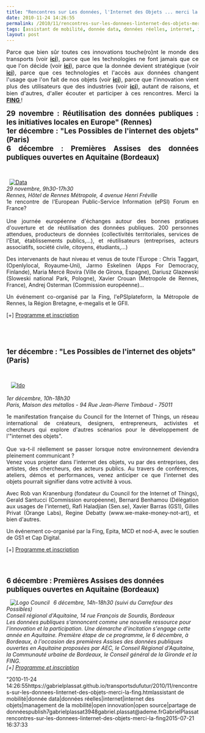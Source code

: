 ```yaml
---
title: "Rencontres sur Les données, l'Internet des Objets ... merci la Fing"
date: 2010-11-24 14:26:55
permalink: /2010/11/rencontres-sur-les-donnees-linternet-des-objets-merci-la-fing.html
tags: [assistant de mobilité, donnée data, données réelles, internet, internet des objets, management de la mobilité, open innovation, open source, partage de données]
layout: post
---
```


<p style="text-align: justify"><span style="font-size: 11pt">Parce que bien sûr toutes ces innovations touche(ro)nt le monde des transports (voir <strong><a href="https://gabrielplassat.github.io/transportsdufutur/2010/01/linternet-des-objets-quelles-consequences-pour-la-mobilite.html" target="_blank">ici</a></strong>), parce que les technologies ne font jamais que ce que l'on décide (voir <strong><a href="https://gabrielplassat.github.io/transportsdufutur/2009/12/les-technologies-ne-feront-jamais-que-ce-que-lon-en-decide.html" target="_blank">ici</a></strong>), parce que la donnée devient stratégique (voir <strong><a href="https://gabrielplassat.github.io/transportsdufutur/2010/09/metanote-tdf-7-la-donnee-enjeu-strategique-des-mobilites-multimodales-quelles-perspectives.html" target="_blank">ici</a></strong>), parce que ces technologies et l'accès aux données changent l'usage que l'on fait de nos objets (voir <strong><a href="https://gabrielplassat.github.io/transportsdufutur/2010/11/metanote-tdf-10-nous-etions-nous-sommes-et-nous-serons-des-cyborgs-lassistant-personnel-de-mobilite.html" target="_blank">ici</a></strong>), parce que l'innovation vient plus des utilisateurs que des industries (voir <strong><a href="https://gabrielplassat.github.io/transportsdufutur/2010/10/creativite-et-innovations-dans-les-territoires-plus-dans-les-usages-que-dans-les-technologies.html" target="_blank">ici</a></strong>), autant de raisons, et bien d'autres, d'aller écouter et participer à ces rencontres. Merci la <strong><a href="http://www.fing.org/" target="_blank">FING </a></strong>!</span></p> <p style="text-align: justify"><span style="font-size: 14pt"><strong>29 novembre : Réutilisation des données publiques : les initiatives locales en Europe" (Rennes)</strong></span><br /><span style="font-size: 14pt"><strong>1er décembre : "Les Possibles de l'internet des objets" (Paris)</strong></span><br /><span style="font-size: 14pt"><strong>6 décembre : Premières Assises des données publiques ouvertes en Aquitaine (Bordeaux) </strong></span></p>  <!--more-->   <td style="vertical-align: top"> </td> <p style="text-align: justify">  <a href="https://gabrielplassat.github.io/transportsdufutur/wp-content/uploads/sites/6/old/6a0120a66d2ad4970b0147e01e5185970b-800wi.jpg" rel="lightbox"><img alt="Data" class="asset  asset-image at-xid-6a0120a66d2ad4970b0147e01e5185970b" src="/wp-content/uploads/sites/6/old/6a0120a66d2ad4970b0147e01e5185970b-120wi.jpg" title="Data" /></a> <br /><em>29 novembre, 9h30-17h30<br />Rennes, Hôtel de Rennes Métropole, 4 avenue Henri Fréville<br /></em>1e rencontre de l'European Public-Service Information (ePSI) Forum en France?<br /><br style="font-weight: bold" />Une journée européenne d'échanges autour des bonnes pratiques d'ouverture et de réutilisation des données publiques. 200 personnes attendues, producteurs de données (collectivités territoriales, services de l'Etat, établissements publics,…), et réutilisateurs (entreprises, acteurs associatifs, société civile, citoyens, étudiants,…)</p> <p style="text-align: justify">Des intervenants de haut niveau et venus de toute l'Europe : Chris Taggart, (Openlylocal, Royaume‐Uni), Jarmo Eskelinen (Apps For Democracy, Finlande), Maria Mercé Rovira (Ville de Girona, Espagne), Dariusz Glazewski (Sloweski national Park, Pologne), Xavier Crouan (Metropole de Rennes, France), Andrej Osterman (Commission européenne)...</p> <p style="text-align: justify">Un événement co-organisé par la Fing, l'ePSIplateform, la Métropole de Rennes, la Région Bretagne, e-megalis et le GFII.</p> <p style="text-align: justify">[+] <a href="http://www.epsiplus.net/news/events/opendata_and_re_use" target="_self">Programme et inscription</a></p> <p style="text-align: justify"> </p> <td style="vertical-align: top"> </td> <p><span style="font-size: 14pt"><strong>1er décembre : "Les Possibles de l'internet des objets" (Paris)</strong></span></p> <td style="vertical-align: top"> </td> <p>  <a href="https://gabrielplassat.github.io/transportsdufutur/wp-content/uploads/sites/6/old/6a0120a66d2ad4970b0147e01e4f05970b-pi.jpg"></a> <a href="https://gabrielplassat.github.io/transportsdufutur/wp-content/uploads/sites/6/old/6a0120a66d2ad4970b0147e01e5009970b-800wi.jpg" rel="lightbox"><img alt="Ido" class="asset  asset-image at-xid-6a0120a66d2ad4970b0147e01e5009970b" src="/wp-content/uploads/sites/6/old/6a0120a66d2ad4970b0147e01e5009970b-320wi.jpg" title="Ido" /></a> <br /><br /><em>1er décembre, 10h-18h30<br />Paris, Maison des métallos - 94 Rue Jean-Pierre Timbaud - 75011<br /></em></p> <p style="text-align: justify">1e manifestation française du Council for the Internet of Things, un réseau international de créateurs, designers, entrepreneurs, activistes et chercheurs qui explore d'autres scénarios pour le développement de l'"internet des objets".<br /><br />Que va-t-il réellement se passer lorsque notre environnement deviendra pleinement communicant ?<strong> </strong><br />Venez vous projeter dans l'internet des objets, vu par des entreprises, des artistes, des chercheurs, des acteurs publics. Au travers de conférences, ateliers, démos et performances, venez anticiper ce que l'internet des objets pourrait signifier dans votre activité à vous.</p> <p style="text-align: justify">Avec Rob van Kranenburg (fondateur du Council for the Internet of Things), Gerald Santucci (Commission européenne), Bernard Benhamou (Délégation aux usages de l'internet), Rafi Haladjian (Sen.se), Xavier Barras (GS1), Gilles Privat (Orange Labs), Regine Debatty (www.we-make-money-not-art), et bien d'autres.</p> <p style="text-align: justify">Un événement co-organisé par la Fing, Epita, MCD et nod-A, avec le soutien de GS1 et Cap Digital.</p> <p style="text-align: justify">[+] <a href="http://fing.org/?page=evenement&id=247" target="_self">Programme et inscription</a><br /> </p> <td style="vertical-align: top"> </td> <p><span style="font-size: 14pt"><strong>6 décembre : Premières Assises des données publiques ouvertes en Aquitaine (Bordeaux)</strong></span></p> <p style="font-style: italic"><img align="left" alt="Logo Council" hspace="10" src="http://www.aecom.org/var/aec/storage/images/aecom/vous-informer/evenements/premieres-assises-des-donnees-publiques-ouvertes-en-aquitaine-le-6-decembre/106127-1-fre-FR/Premieres-Assises-des-donnees-publiques-ouvertes-en-Aquitaine-le-6-decembre_image_heading.jpg" style="width: 82pxheight: 82px" />6 décembre, 14h-18h30 (suivi du Carrefour des Possibles)<br />Conseil régional d'Aquitaine, 14 rue François de Sourdis, Bordeaux<br />Les données publiques s'annoncent comme une nouvelle ressource pour l'innovation et la participation. Une démarche d'incitation s'engage cette année en Aquitaine. Première étape de ce programme, le 6 décembre, à Bordeaux, à l'occasion des premières Assises des données publiques ouvertes en Aquitaine proposées par AEC, le Conseil Régional d'Aquitaine, la Communauté urbaine de Bordeaux, le Conseil général de la Gironde et la FING.<br />[+] <a href="http://www.aecom.org/Vous-informer/Evenements/Premieres-Assises-des-donnees-publiques-ouvertes-en-Aquitaine-le-6-decembre" target="_self">Programme et inscription</a></p>"2010-11-24 14:26:55https://gabrielplassat.github.io/transportsdufutur/2010/11/rencontres-sur-les-donnees-linternet-des-objets-merci-la-fing.htmlassistant de mobilité|donnée data|données réelles|internet|internet des objets|management de la mobilité|open innovation|open source|partage de donnéespublish7gabrielplassat3948gabriel.plassat@ademe.frGabrielPlassatrencontres-sur-les-donnees-linternet-des-objets-merci-la-fing2015-07-21 16:37:33
